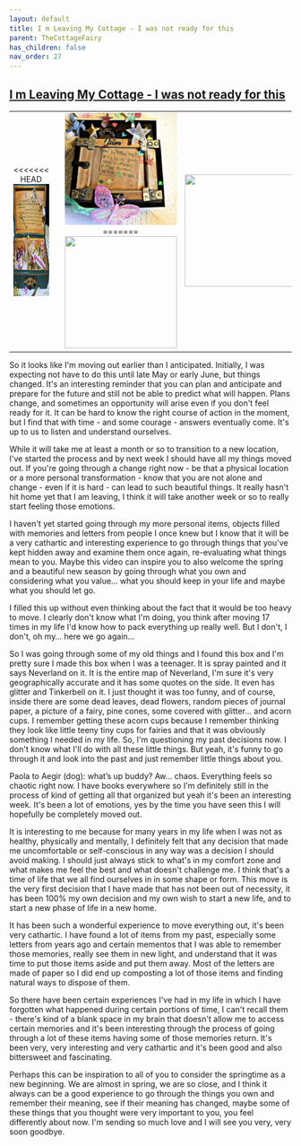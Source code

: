 ```yaml
---
layout: default
title: I m Leaving My Cottage - I was not ready for this
parent: TheCottageFairy
has_children: false
nav_order: 27
---
```


## [I m Leaving My Cottage - I was not ready for this](https://www.youtube.com/watch?v=lxBb0xv-cZU)

<div>
<table align="center">
	<tr>
		<td align="center">
<<<<<<< HEAD
			<img src="../../assets/cottage_fairy_ai_generated_photos/I_m_Leaving_My_Cottage_-_I_was_not_ready_for_this-[lxBb0xv-cZU]/generated_00.png" height="200" width="200"/>
		</td>
		<td align="center">
			<img src="../../assets/cottage_fairy_ai_generated_photos/I_m_Leaving_My_Cottage_-_I_was_not_ready_for_this-[lxBb0xv-cZU]/generated_01.png" height="200" width="200"/>
		</td>
		<td align="center">
			<img src="../../assets/cottage_fairy_ai_generated_photos/I_m_Leaving_My_Cottage_-_I_was_not_ready_for_this-[lxBb0xv-cZU]/generated_02.png" height="200" width="200"/>
=======
			<img src="../../posters/I_m_Leaving_My_Cottage_-_I_was_not_ready_for_this-[lxBb0xv-cZU]/generated_00.png" height="200" width="200"/>
		</td>
		<td align="center">
			<img src="../../posters/I_m_Leaving_My_Cottage_-_I_was_not_ready_for_this-[lxBb0xv-cZU]/generated_01.png" height="200" width="200"/>
		</td>
		<td align="center">
			<img src="../../posters/I_m_Leaving_My_Cottage_-_I_was_not_ready_for_this-[lxBb0xv-cZU]/generated_02.png" height="200" width="200"/>
>>>>>>> ffe52613361410ad9d371a0f80e81de4dd24175f
		</td>
	</tr>
</table>
</div>

So it looks like I'm moving out earlier than I anticipated. Initially, I was expecting not have to do this until late May or early June, but things changed. It's an interesting reminder that you can plan and anticipate and prepare for the future and still not be able to predict what will happen. Plans change, and sometimes an opportunity will arise even if you don't feel ready for it. It can be hard to know the right course of action in the moment, but I find that with time - and some courage - answers eventually come. It's up to us to listen and understand ourselves.

While it will take me at least a month or so to transition to a new location, I've started the process and by next week I should have all my things moved out. If you're going through a change right now - be that a physical location or a more personal transformation - know that you are not alone and change - even if it is hard - can lead to such beautiful things. It really hasn't hit home yet that I am leaving, I think it will take another week or so to really start feeling those emotions.

I haven't yet started going through my more personal items, objects filled with memories and letters from people I once knew but I know that it will be a very cathartic and interesting experience to go through things that you've kept hidden away and examine them once again, re-evaluating what things mean to you. Maybe this video can inspire you to also welcome the spring and a beautiful new season by going through what you own and considering what you value… what you should keep in your life and maybe what you should let go.

I filled this up without even thinking about the fact that it would be too heavy to move. I clearly don't know what I'm doing, you think after moving 17 times in my life I'd know how to pack everything up really well. But I don't, I don't, oh my… here we go again…

So I was going through some of my old things and I found this box and I'm pretty sure I made this box when I was a teenager. It is spray painted and it says Neverland on it. It is the entire map of Neverland, I'm sure it's very geographically accurate and it has some quotes on the side. It even has glitter and Tinkerbell on it. I just thought it was too funny, and of course, inside there are some dead leaves, dead flowers, random pieces of journal paper, a picture of a fairy, pine cones, some covered with glitter… and acorn cups. I remember getting these acorn cups because I remember thinking they look like little teeny tiny cups for fairies and that it was obviously something I needed in my life. So, I'm questioning my past decisions now. I don't know what I'll do with all these little things. But yeah, it's funny to go through it and look into the past and just remember little things about you.

Paola to Aegir (dog): what’s up buddy? Aw… chaos. Everything feels so chaotic right now. I have books everywhere so I'm definitely still in the process of kind of getting all that organized but yeah it's been an interesting week. It's been a lot of emotions, yes by the time you have seen this I will hopefully be completely moved out.

It is interesting to me because for many years in my life when I was not as healthy, physically and mentally, I definitely felt that any decision that made me uncomfortable or self-conscious in any way was a decision I should avoid making. I should just always stick to what's in my comfort zone and what makes me feel the best and what doesn't challenge me. I think that's a time of life that we all find ourselves in in some shape or form. This move is the very first decision that I have made that has not been out of necessity, it has been 100% my own decision and my own wish to start a new life, and to start a new phase of life in a new home.

It has been such a wonderful experience to move everything out, it's been very cathartic. I have found a lot of items from my past, especially some letters from years ago and certain mementos that I was able to remember those memories, really see them in new light, and understand that it was time to put those items aside and put them away. Most of the letters are made of paper so I did end up composting a lot of those items and finding natural ways to dispose of them.

So there have been certain experiences I've had in my life in which I have forgotten what happened during certain portions of time, I can't recall them - there's kind of a blank space in my brain that doesn't allow me to access certain memories and it's been interesting through the process of going through a lot of these items having some of those memories return. It's been very, very interesting and very cathartic and it's been good and also bittersweet and fascinating.

Perhaps this can be inspiration to all of you to consider the springtime as a new beginning. We are almost in spring, we are so close, and I think it always can be a good experience to go through the things you own and remember their meaning, see if their meaning has changed, maybe some of these things that you thought were very important to you, you feel differently about now. I'm sending so much love and I will see you very, very soon goodbye.